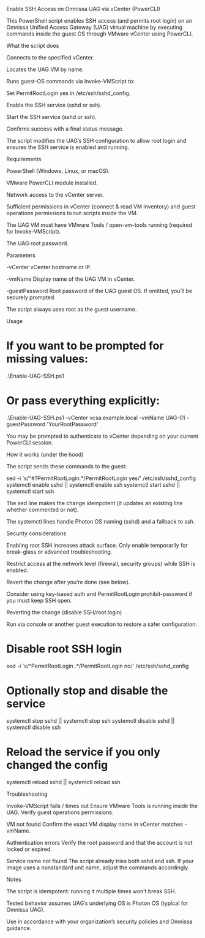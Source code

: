 Enable SSH Access on Omnissa UAG via vCenter (PowerCLI)

This PowerShell script enables SSH access (and permits root login) on an Omnissa Unified Access Gateway (UAG) virtual machine by executing commands inside the guest OS through VMware vCenter using PowerCLI.

What the script does

Connects to the specified vCenter.

Locates the UAG VM by name.

Runs guest-OS commands via Invoke-VMScript to:

Set PermitRootLogin yes in /etc/ssh/sshd_config.

Enable the SSH service (sshd or ssh).

Start the SSH service (sshd or ssh).

Confirms success with a final status message.

The script modifies the UAG’s SSH configuration to allow root login and ensures the SSH service is enabled and running.

Requirements

PowerShell (Windows, Linux, or macOS).

VMware PowerCLI module installed.

Network access to the vCenter server.

Sufficient permissions in vCenter (connect & read VM inventory) and guest operations permissions to run scripts inside the VM.

The UAG VM must have VMware Tools / open-vm-tools running (required for Invoke-VMScript).

The UAG root password.

Parameters

-vCenter <string>
vCenter hostname or IP.

-vmName <string>
Display name of the UAG VM in vCenter.

-guestPassword <string>
Root password of the UAG guest OS. If omitted, you’ll be securely prompted.

The script always uses root as the guest username.

Usage
# If you want to be prompted for missing values:
.\Enable-UAG-SSH.ps1

# Or pass everything explicitly:
.\Enable-UAG-SSH.ps1 -vCenter vcsa.example.local -vmName UAG-01 -guestPassword 'YourRootPassword'


You may be prompted to authenticate to vCenter depending on your current PowerCLI session.

How it works (under the hood)

The script sends these commands to the guest:

sed -i 's/^#\?PermitRootLogin.*/PermitRootLogin yes/' /etc/ssh/sshd_config
systemctl enable sshd || systemctl enable ssh
systemctl start sshd || systemctl start ssh


The sed line makes the change idempotent (it updates an existing line whether commented or not).

The systemctl lines handle Photon OS naming (sshd) and a fallback to ssh.

Security considerations

Enabling root SSH increases attack surface. Only enable temporarily for break-glass or advanced troubleshooting.

Restrict access at the network level (firewall, security groups) while SSH is enabled.

Revert the change after you’re done (see below).

Consider using key-based auth and PermitRootLogin prohibit-password if you must keep SSH open.

Reverting the change (disable SSH/root login)

Run via console or another guest execution to restore a safer configuration:

# Disable root SSH login
sed -i 's/^PermitRootLogin .*/PermitRootLogin no/' /etc/ssh/sshd_config
# Optionally stop and disable the service
systemctl stop sshd || systemctl stop ssh
systemctl disable sshd || systemctl disable ssh
# Reload the service if you only changed the config
systemctl reload sshd || systemctl reload ssh

Troubleshooting

Invoke-VMScript fails / times out
Ensure VMware Tools is running inside the UAG. Verify guest operations permissions.

VM not found
Confirm the exact VM display name in vCenter matches -vmName.

Authentication errors
Verify the root password and that the account is not locked or expired.

Service name not found
The script already tries both sshd and ssh. If your image uses a nonstandard unit name, adjust the commands accordingly.

Notes

The script is idempotent: running it multiple times won’t break SSH.

Tested behavior assumes UAG’s underlying OS is Photon OS (typical for Omnissa UAG).

Use in accordance with your organization’s security policies and Omnissa guidance.
